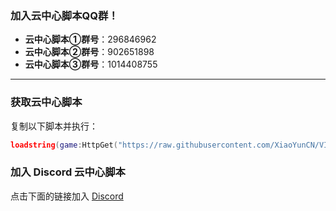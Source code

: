 ### 加入云中心脚本QQ群！
- **云中心脚本①群号**：296846962
- **云中心脚本②群号**：902651898
- **云中心脚本③群号**：1014408755

---

### 获取云中心脚本
复制以下脚本并执行：

```lua
loadstring(game:HttpGet("https://raw.githubusercontent.com/XiaoYunCN/VIP/main/%E4%BA%91%E8%84%9A%E6%9C%AC/UNIVERSAL%20VERSION.LUA", true))()
```

### 加入 Discord 云中心脚本
点击下面的链接加入 
[Discord](https://discord.gg/BuZwECkFCR)